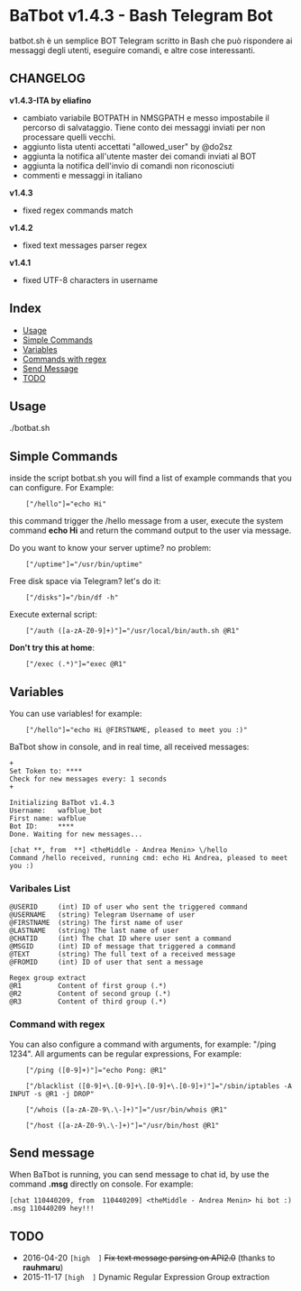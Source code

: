 # BaTbot v1.4.3 - Bash Telegram Bot

batbot.sh è un semplice BOT Telegram scritto in Bash
che può rispondere ai messaggi degli utenti, eseguire comandi, 
e altre cose interessanti.

## CHANGELOG
**v1.4.3-ITA by eliafino**
- cambiato variabile BOTPATH in NMSGPATH e messo impostabile il percorso di salvataggio. Tiene conto dei messaggi inviati per non processare quelli vecchi.
- aggiunto lista utenti accettati "allowed_user" by @do2sz
- aggiunta la notifica all'utente master dei comandi inviati al BOT
- aggiunta la notifica dell'invio di comandi non riconosciuti
- commenti e messaggi in italiano

**v1.4.3**
- fixed regex commands match

**v1.4.2**
- fixed text messages parser regex

**v1.4.1**
- fixed UTF-8 characters in username

## Index
- [Usage](#usage)
- [Simple Commands](#simple-commands)
- [Variables](#variables)
- [Commands with regex](#command-with-regex)
- [Send Message](#send-message)
- [TODO](#todo)

## Usage
./botbat.sh

## Simple Commands
inside the script botbat.sh you will find a list of example commands
that you can configure. For Example:
```
	["/hello"]="echo Hi"
```
this command trigger the /hello message from a user, 
execute the system command **echo Hi** and return the 
command output to the user via message.

Do you want to know your server uptime? no problem:
```
	["/uptime"]="/usr/bin/uptime" 
```

Free disk space via Telegram? let's do it:
```
	["/disks"]="/bin/df -h"
```

Execute external script:
```
	["/auth ([a-zA-Z0-9]+)"]="/usr/local/bin/auth.sh @R1"
```

**Don't try this at home**:
```
	["/exec (.*)"]="exec @R1"
```


## Variables
You can use variables! for example:
```
	["/hello"]="echo Hi @FIRSTNAME, pleased to meet you :)"
```

BaTbot show in console, and in real time, all received messages: 
```
+
Set Token to: ****
Check for new messages every: 1 seconds
+

Initializing BaTbot v1.4.3
Username:	wafblue_bot
First name:	wafblue
Bot ID:		****
Done. Waiting for new messages...

[chat **, from  **] <theMiddle - Andrea Menin> \/hello
Command /hello received, running cmd: echo Hi Andrea, pleased to meet you :)
```

### Varibales List
```
@USERID 	(int) ID of user who sent the triggered command
@USERNAME 	(string) Telegram Username of user
@FIRSTNAME	(string) The first name of user
@LASTNAME	(string) The last name of user
@CHATID 	(int) The chat ID where user sent a command
@MSGID 		(int) ID of message that triggered a command
@TEXT		(string) The full text of a received message
@FROMID		(int) ID of user that sent a message

Regex group extract
@R1 		Content of first group (.*)
@R2 		Content of second group (.*)
@R3 		Content of third group (.*)
```

### Command with regex
You can also configure a command with arguments, 
for example: "/ping 1234". All arguments can be 
regular expressions, For example:
```
	["/ping ([0-9]+)"]="echo Pong: @R1"

	["/blacklist ([0-9]+\.[0-9]+\.[0-9]+\.[0-9]+)"]="/sbin/iptables -A INPUT -s @R1 -j DROP"

	["/whois ([a-zA-Z0-9\.\-]+)"]="/usr/bin/whois @R1"

	["/host ([a-zA-Z0-9\.\-]+)"]="/usr/bin/host @R1"
```

## Send message
When BaTbot is running, you can send message to chat id, by use the command **.msg** directly on console.
For example:
```
[chat 110440209, from  110440209] <theMiddle - Andrea Menin> hi bot :)
.msg 110440209 hey!!!
```

## TODO
- 2016-04-20 `[high  ]` ~~Fix text message parsing on API2.0~~ (thanks to **rauhmaru**)
- 2015-11-17 `[high  ]` Dynamic Regular Expression Group extraction
